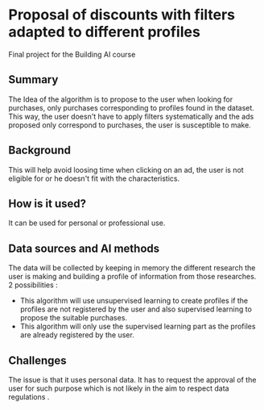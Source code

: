 # Proposal of discounts with filters adapted to different profiles

Final project for the Building AI course

## Summary

The Idea of the algorithm is to propose to the user when looking for purchases, only purchases corresponding to profiles found in the dataset. This way, the user doesn't have to apply filters systematically and the ads proposed only correspond to purchases, the user is susceptible to make.



## Background

This will help avoid loosing time when clicking on an ad, the user is not eligible for or he doesn't fit with the characteristics. 


## How is it used?

It can be used for personal or professional use.

## Data sources and AI methods
The data will be collected by keeping in memory the different research the user is making and building a profile of information from those researches.
2 possibilities : 
  - This algorithm will use unsupervised learning to create profiles if the profiles are not registered by the user and also supervised learning to propose the suitable purchases.
  - This algorithm will only use the supervised learning part as the profiles are already registered by the user.
    
## Challenges

The issue is that it uses personal data. It has to request the approval of the user for such purpose which is not likely in the aim to respect data regulations . 
